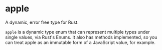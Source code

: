# apple
A dynamic, error free type for Rust.

`apple` is a dynamic type enum that can represent multiple types under single values, via Rust's Enums. It also has methods implemented, so you can treat apple as an immutable form of a JavaScript value, for example.
